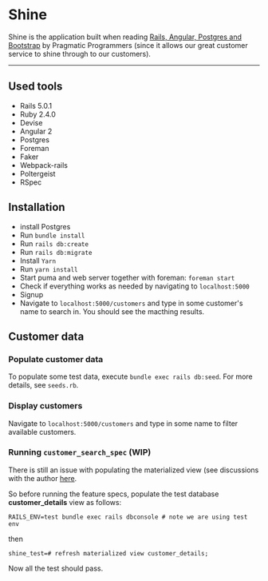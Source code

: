 # Shine

Shine is the application built when reading [Rails, Angular, Postgres and Bootstrap](https://pragprog.com/book/dcbang2/rails-angular-postgres-and-bootstrap-second-edition) by Pragmatic Programmers (since it allows our great customer service to shine through to our customers).

***

## Used tools

* Rails 5.0.1
* Ruby 2.4.0
* Devise
* Angular 2
* Postgres
* Foreman
* Faker
* Webpack-rails
* Poltergeist
* RSpec

## Installation

* install Postgres
* Run `bundle install`
* Run `rails db:create`
* Run `rails db:migrate`
* Install `Yarn`
* Run `yarn install`
* Start puma and web server together with foreman: `foreman start`
* Check if everything works as needed by navigating to `localhost:5000`
* Signup
* Navigate to `localhost:5000/customers` and type in some customer's name to search in. You should see the macthing results.

## Customer data

### Populate  customer data

To populate some test data, execute `bundle exec rails db:seed`.
For more details, see `seeds.rb`.

### Display customers

Navigate to `localhost:5000/customers` and type in some name to filter available customers.

### Running `customer_search_spec` (WIP)

There is still an issue with populating the materialized view (see discussions with the author [here](https://forums.pragprog.com/forums/448/topics/14835#41965).

So before running the feature specs, populate the test database __customer_details__ view as follows:
```
RAILS_ENV=test bundle exec rails dbconsole # note we are using test env
```
then
```
shine_test=# refresh materialized view customer_details;
```

Now all the test should pass.
